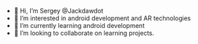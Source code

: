 - 👋 Hi, I’m Sergey @Jackdawdot
- 👀 I’m interested in android development and AR technologies
- 🌱 I’m currently learning android development
- 💞️ I’m looking to collaborate on learning projects.

<!---
Jackdawdot/Jackdawdot is a ✨ special ✨ repository because its `README.md` (this file) appears on your GitHub profile.
You can click the Preview link to take a look at your changes.
--->
